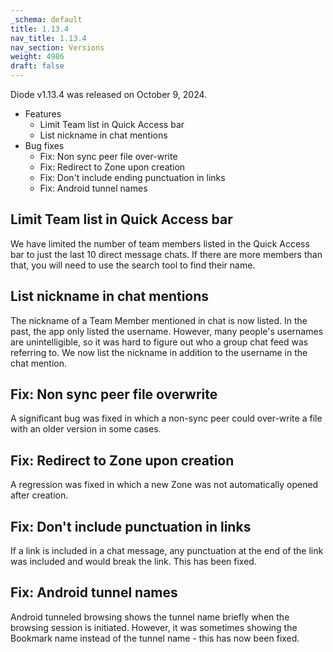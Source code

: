 ```yaml
---
_schema: default
title: 1.13.4
nav_title: 1.13.4
nav_section: Versions
weight: 4986
draft: false
---
```

Diode v1.13.4 was released on October 9, 2024.

* Features
  * Limit Team list in Quick Access bar
  * List nickname in chat mentions
* Bug fixes
  * Fix: Non sync peer file over-write
  * Fix: Redirect to Zone upon creation
  * Fix: Don't include ending punctuation in links
  * Fix: Android tunnel names

## Limit Team list in Quick Access bar

We have limited the number of team members listed in the Quick Access bar to just the last 10 direct message chats.  If there are more members than that, you will need to use the search tool to find their name.

## List nickname in chat mentions

The nickname of a Team Member mentioned in chat is now listed.  In the past, the app only listed the username.  However, many people's usernames are unintelligible, so it was hard to figure out who a group chat feed was referring to.  We now list the nickname in addition to the username in the chat mention.

## Fix: Non sync peer file overwrite

A significant bug was fixed in which a non-sync peer could over-write a file with an older version in some cases.

## Fix: Redirect to Zone upon creation

A regression was fixed in which a new Zone was not automatically opened after creation.

## Fix: Don't include punctuation in links

If a link is included in a chat message, any punctuation at the end of the link was included and would break the link.  This has been fixed.

## Fix: Android tunnel names

Android tunneled browsing shows the tunnel name briefly when the browsing session is initiated.  However, it was sometimes showing the Bookmark name instead of the tunnel name - this has now been fixed.